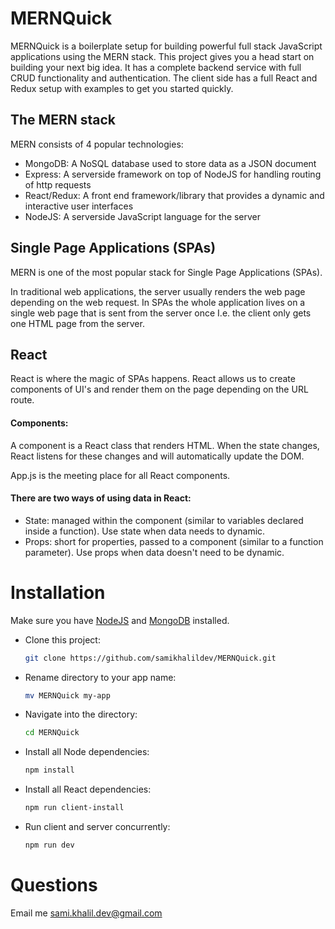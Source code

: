 # MERNQuick

MERNQuick is a boilerplate setup for building powerful full stack JavaScript applications using the MERN stack.
This project gives you a head start on building your next big idea. It has a complete backend service with full CRUD functionality and authentication. The client side has a full React and Redux setup with examples to get you started quickly.

## The MERN stack
MERN consists of 4 popular technologies: 
- MongoDB: A NoSQL database used to store data as a JSON document
- Express: A serverside framework on top of NodeJS for handling routing of http requests
- React/Redux: A front end framework/library that provides a dynamic and interactive user interfaces
- NodeJS: A serverside JavaScript language for the server

## Single Page Applications (SPAs)
MERN is one of the most popular stack for Single Page Applications (SPAs). 

In traditional web applications, the server usually renders the web page depending on the web request.
In SPAs the whole application lives on a single web page that is sent from the server once I.e. the client only gets one HTML page from the server.

## React
React is where the magic of SPAs happens. React allows us to create components of UI's and render them on the page depending on the URL route.

#### Components: 
A component is a React class that renders HTML. When the state changes, React listens for these changes and will automatically update the DOM. 

App.js is the meeting place for all React components.


#### There are two ways of using data in React:
- State: managed within the component (similar to variables declared inside a function). Use state when data needs to dynamic.
- Props: short for properties, passed to a component (similar to a function parameter). Use props when data doesn't need to be dynamic.


# Installation
Make sure you have [NodeJS](https://nodejs.org/en/) and [MongoDB](https://www.mongodb.com/) installed. 

- Clone this project: 
    ```sh 
    git clone https://github.com/samikhalildev/MERNQuick.git 
    ``` 
- Rename directory to your app name: 
    ```sh 
    mv MERNQuick my-app 
    ``` 
- Navigate into the directory: 
    ```sh 
    cd MERNQuick 
    ``` 
- Install all Node dependencies: 
    ```sh 
    npm install 
    ``` 
- Install all React dependencies: 
    ```sh 
    npm run client-install 
    ``` 
- Run client and server concurrently: 
    ```sh 
    npm run dev 
    ```
# Questions
Email me sami.khalil.dev@gmail.com

